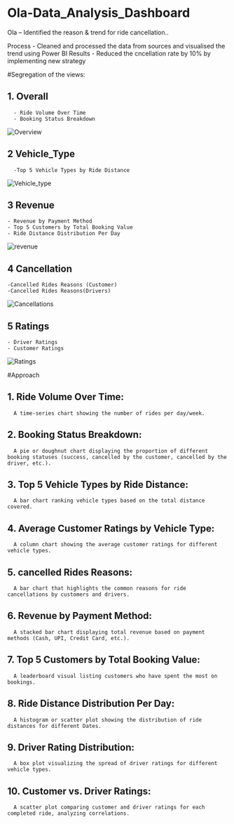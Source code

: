 # Ola-Data_Analysis_Dashboard
Ola – Identified the reason & trend for ride cancellation..

Process - Cleaned and processed the data from sources and visualised the trend using Power BI
Results - Reduced the cncellation rate by 10% by implementing new strategy

#Segregation of the views:

## 1. Overall
      - Ride Volume Over Time
      - Booking Status Breakdown

![Overview](https://github.com/user-attachments/assets/a0e62a58-224d-4ec5-81fb-0c45296d681b)

## 2 Vehicle_Type
      -Top 5 Vehicle Types by Ride Distance
![Vehicle_type](https://github.com/user-attachments/assets/d3da6c77-1ce9-4e04-967d-03c4ecc8b466)

## 3 Revenue
    - Revenue by Payment Method
    - Top 5 Customers by Total Booking Value
    - Ride Distance Distribution Per Day

![revenue](https://github.com/user-attachments/assets/adbad0fe-0200-4f2a-af8d-59d50a4496c6)

## 4 Cancellation
    -Cancelled Rides Reasons (Customer)
    -Cancelled Rides Reasons(Drivers)

![Cancellations](https://github.com/user-attachments/assets/75c423fd-80fb-4048-88fe-d2444d3f3439)

## 5 Ratings
    - Driver Ratings
    - Customer Ratings

![Ratings](https://github.com/user-attachments/assets/2271ba97-ee47-4bc8-b396-38a8a30402fb)

#Approach
## 1. Ride Volume Over Time: 
      A time-series chart showing the number of rides per day/week.
## 2. Booking Status Breakdown: 
      A pie or doughnut chart displaying the proportion of different booking statuses (success, cancelled by the customer, cancelled by the driver, etc.).
## 3. Top 5 Vehicle Types by Ride Distance: 
      A bar chart ranking vehicle types based on the total distance covered.
## 4. Average Customer Ratings by Vehicle Type: 
      A column chart showing the average customer ratings for different vehicle types.
## 5. cancelled Rides Reasons: 
      A bar chart that highlights the common reasons for ride cancellations by customers and drivers.
## 6. Revenue by Payment Method: 
      A stacked bar chart displaying total revenue based on payment methods (Cash, UPI, Credit Card, etc.).
## 7. Top 5 Customers by Total Booking Value: 
      A leaderboard visual listing customers who have spent the most on bookings.
## 8. Ride Distance Distribution Per Day: 
      A histogram or scatter plot showing the distribution of ride distances for different Dates.
## 9. Driver Rating Distribution: 
      A box plot visualizing the spread of driver ratings for different vehicle types.
## 10. Customer vs. Driver Ratings:
      A scatter plot comparing customer and driver ratings for each completed ride, analyzing correlations.




